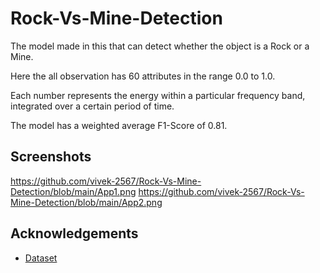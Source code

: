 # Rock-Vs-Mine-Detection


The model made in this that can detect whether the object is a Rock or a Mine.

Here the all observation has 60 attributes in the range 0.0 to 1.0. 

Each number represents the energy within a particular frequency band, integrated over a certain period of time.

The model has a weighted average F1-Score of 0.81.

## Screenshots

https://github.com/vivek-2567/Rock-Vs-Mine-Detection/blob/main/App1.png
https://github.com/vivek-2567/Rock-Vs-Mine-Detection/blob/main/App2.png


## Acknowledgements

 - [Dataset](https://archive.ics.uci.edu/ml/datasets/connectionist+bench+(sonar,+mines+vs.+rocks))


